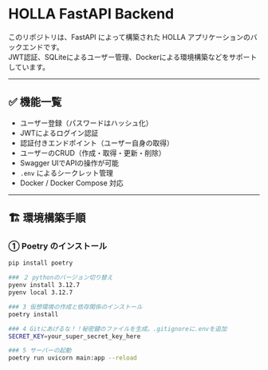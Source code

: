 # HOLLA FastAPI Backend

このリポジトリは、FastAPI によって構築された HOLLA アプリケーションのバックエンドです。  
JWT認証、SQLiteによるユーザー管理、Dockerによる環境構築などをサポートしています。

---

## ✅ 機能一覧

- ユーザー登録（パスワードはハッシュ化）
- JWTによるログイン認証
- 認証付きエンドポイント（ユーザー自身の取得）
- ユーザーのCRUD（作成・取得・更新・削除）
- Swagger UIでAPIの操作が可能
- `.env` によるシークレット管理
- Docker / Docker Compose 対応

---

## 🏗️ 環境構築手順

### ① Poetry のインストール

```bash
pip install poetry

### ２ pythonのバージョン切り替え
pyenv install 3.12.7
pyenv local 3.12.7

### 3 仮想環境の作成と依存関係のインストール
poetry install

### 4 Gitにあげるな！！秘密鍵のファイルを生成。.gitignoreに.envを追加
SECRET_KEY=your_super_secret_key_here

### 5 サーバーの起動
poetry run uvicorn main:app --reload

